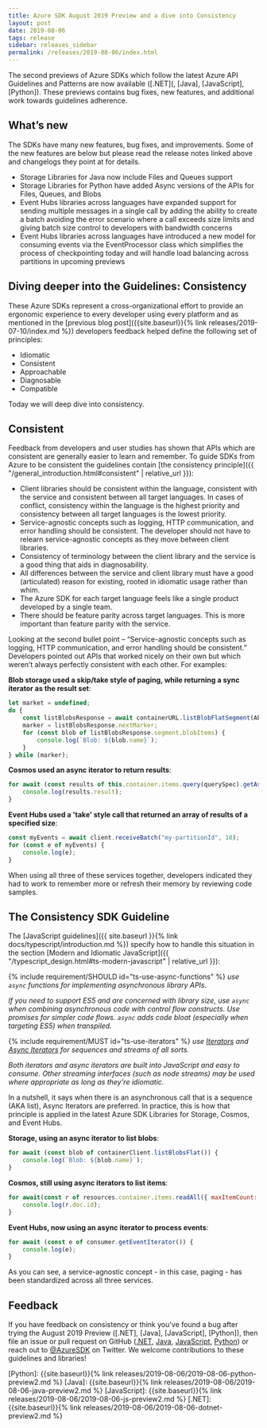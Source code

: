 ```yaml
---
title: Azure SDK August 2019 Preview and a dive into Consistency
layout: post
date: 2019-08-06
tags: release
sidebar: releases_sidebar
permalink: /releases/2019-08-06/index.html
---
```


The second previews of Azure SDKs which follow the latest Azure API Guidelines and Patterns are now available ([.NET](, [Java], [JavaScript], [Python]). These previews contains bug fixes, new features, and additional work towards guidelines adherence.

## What’s new

The SDKs have many new features, bug fixes, and improvements. Some of the new features are below but please read the release notes linked above and changelogs they point at for details.

* Storage Libraries for Java now include Files and Queues support
* Storage Libraries for Python have added Async versions of the APIs for Files, Queues, and Blobs
* Event Hubs libraries across languages have expanded support for sending multiple messages in a single call by adding the ability to create a batch avoiding the error scenario where a call exceeds size limits and giving batch size control to developers with bandwidth concerns
* Event Hubs libraries across languages have introduced a new model for consuming events via the EventProcessor class which simplifies the process of checkpointing today and will handle load balancing across partitions in upcoming previews

## Diving deeper into the Guidelines: Consistency

These Azure SDKs represent a cross-organizational effort to provide an ergonomic experience to every developer using every platform and as mentioned in the [previous blog post]({{site.baseurl}}{% link releases/2019-07-10/index.md %}) developers feedback helped define the following set of principles:

* Idiomatic
* Consistent
* Approachable
* Diagnosable
* Compatible

Today we will deep dive into consistency.

## Consistent

Feedback from developers and user studies has shown that APIs which are consistent are generally easier to learn and remember. To guide SDKs from Azure to be consistent the guidelines contain [the consistency principle]({{ "/general_introduction.html#consistent" | relative_url }}):

* Client libraries should be consistent within the language, consistent with the service and consistent between all target languages. In cases of conflict, consistency within the language is the highest priority and consistency between all target languages is the lowest priority.
* Service-agnostic concepts such as logging, HTTP communication, and error handling should be consistent. The developer should not have to relearn service-agnostic concepts as they move between client libraries.
* Consistency of terminology between the client library and the service is a good thing that aids in diagnosability.
* All differences between the service and client library must have a good (articulated) reason for existing, rooted in idiomatic usage rather than whim.
* The Azure SDK for each target language feels like a single product developed by a single team.
* There should be feature parity across target languages. This is more important than feature parity with the service.

Looking at the second bullet point – “Service-agnostic concepts such as logging, HTTP communication, and error handling should be consistent.” Developers pointed out APIs that worked nicely on their own but which weren’t always perfectly consistent with each other. For examples:

**Blob storage used a skip/take style of paging, while returning a sync iterator as the result set**:

```js
let market = undefined;
do {
    const listBlobsResponse = await containerURL.listBlobFlatSegment(Aborter.none, marker);
    marker = listBlobsResponse.nextMarker;
    for (const blob of listBlobsResponse.segment.blobItems) {
        console.log(`Blob: ${blob.name}`);
    }
} while (marker);
```

**Cosmos used an async iterator to return results**:

```js
for await (const results of this.container.items.query(querySpec).getAsyncIterator()) {
    console.log(results.result);
}
```

**Event Hubs used a 'take' style call that returned an array of results of a specified size**:

```js
const myEvents = await client.receiveBatch("my-partitionId", 10);
for (const e of myEvents) {
    console.log(e);
}
```

When using all three of these services together, developers indicated they had to work to remember more or refresh their memory by reviewing code samples.

## The Consistency SDK Guideline

The [JavaScript guidelines]({{ site.baseurl }}{% link docs/typescript/introduction.md %}) specify how to handle this situation in the section [Modern and Idiomatic JavaScript]({{ "/typescript_design.html#ts-modern-javascript" | relative_url }}):

{% include requirement/SHOULD id="ts-use-async-functions" %} _use `async` functions for implementing asynchronous library APIs._

_If you need to support ES5 and are concerned with library size, use `async` when combining asynchronous code with control flow constructs.  Use promises for simpler code flows.  `async` adds code bloat (especially when targeting ES5) when transpiled._

{% include requirement/MUST id="ts-use-iterators" %} _use [Iterators](https://developer.mozilla.org/en-US/docs/Web/JavaScript/Guide/Iterators_and_Generators) and [Async Iterators](https://developer.mozilla.org/en-US/docs/Web/JavaScript/Reference/Statements/for-await...of) for sequences and streams of all sorts._

_Both iterators and async iterators are built into JavaScript and easy to consume. Other streaming interfaces (such as node streams) may be used where appropriate as long as they're idiomatic._

In a nutshell, it says when there is an asynchronous call that is a sequence (AKA list), Async Iterators are preferred. In practice, this is how that principle is applied in the latest Azure SDK Libraries for Storage, Cosmos, and Event Hubs.

**Storage, using an async iterator to list blobs**:

```js
for await (const blob of containerClient.listBlobsFlat()) {
    console.log(`Blob: ${blob.name}`);
}
```

**Cosmos, still using async iterators to list items**:

```js
for await(const r of resources.container.items.readAll({ maxItemCount: 20 }).getAsyncIterator()) {
    console.log(r.doc.id);
}
```

**Event Hubs, now using an async iterator to process events**:

```js
for await (const e of consumer.getEventIterator()) {
    console.log(e);
}
```

As you can see, a service-agnostic concept - in this case, paging - has been standardized across all three services.

## Feedback

If you have feedback on consistency or think you've found a bug after trying the August 2019 Preview ([.NET], [Java], [JavaScript], [Python]), then file an issue or pull request on GitHub ([.NET](https://github.com/azure/azure-sdk-for-net/), [Java](https://github.com/azure/azure-sdk-for-java), [JavaScript](https://github.com/azure/azure-sdk-for-js), [Python](https://github.com/azure/azure-sdk-for-python)) or reach out to [@AzureSDK](https://twitter.com/AzureSDK) on Twitter.  We welcome contributions to these guidelines and libraries!

[Python]: {{site.baseurl}}{% link releases/2019-08-06/2019-08-06-python-preview2.md %}
[Java]: {{site.baseurl}}{% link releases/2019-08-06/2019-08-06-java-preview2.md %}
[JavaScript]: {{site.baseurl}}{% link releases/2019-08-06/2019-08-06-js-preview2.md %}
[.NET]: {{site.baseurl}}{% link releases/2019-08-06/2019-08-06-dotnet-preview2.md %}
